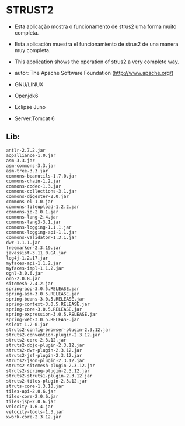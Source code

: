STRUST2 
=======
- Esta aplicação mostra o funcionamento de strus2 uma forma muito completa.

- Esta aplicación muestra el funcionamiento de strus2 de una manera muy completa.

- This application shows the operation of strus2 a very complete way.



- autor: The Apache Software Foundation (http://www.apache.org/)

- GNU/LINUX

- Openjdk6

- Eclipse Juno

- Server:Tomcat 6


Lib:
----
	antlr-2.7.2.jar
	aopalliance-1.0.jar
	asm-3.3.jar
	asm-commons-3.3.jar
	asm-tree-3.3.jar
	commons-beanutils-1.7.0.jar
	commons-chain-1.2.jar
	commons-codec-1.3.jar
	commons-collections-3.1.jar
	commons-digester-2.0.jar
	commons-el-1.0.jar
	commons-fileupload-1.2.2.jar
	commons-io-2.0.1.jar
	commons-lang-2.4.jar
	commons-lang3-3.1.jar
	commons-logging-1.1.1.jar
	commons-logging-api-1.1.jar
	commons-validator-1.3.1.jar
	dwr-1.1.1.jar
	freemarker-2.3.19.jar
	javassist-3.11.0.GA.jar
	log4j-1.2.17.jar
	myfaces-api-1.1.2.jar
	myfaces-impl-1.1.2.jar
	ognl-3.0.6.jar
	oro-2.0.8.jar
	sitemesh-2.4.2.jar
	spring-aop-3.0.5.RELEASE.jar
	spring-asm-3.0.5.RELEASE.jar
	spring-beans-3.0.5.RELEASE.jar
	spring-context-3.0.5.RELEASE.jar
	spring-core-3.0.5.RELEASE.jar
	spring-expression-3.0.5.RELEASE.jar
	spring-web-3.0.5.RELEASE.jar
	sslext-1.2-0.jar
	struts2-config-browser-plugin-2.3.12.jar
	struts2-convention-plugin-2.3.12.jar
	struts2-core-2.3.12.jar
	struts2-dojo-plugin-2.3.12.jar
	struts2-dwr-plugin-2.3.12.jar
	struts2-jsf-plugin-2.3.12.jar
	struts2-json-plugin-2.3.12.jar
	struts2-sitemesh-plugin-2.3.12.jar
	struts2-spring-plugin-2.3.12.jar
	struts2-struts1-plugin-2.3.12.jar
	struts2-tiles-plugin-2.3.12.jar
	struts-core-1.3.10.jar
	tiles-api-2.0.6.jar
	tiles-core-2.0.6.jar
	tiles-jsp-2.0.6.jar
	velocity-1.6.4.jar
	velocity-tools-1.3.jar
	xwork-core-2.3.12.jar
